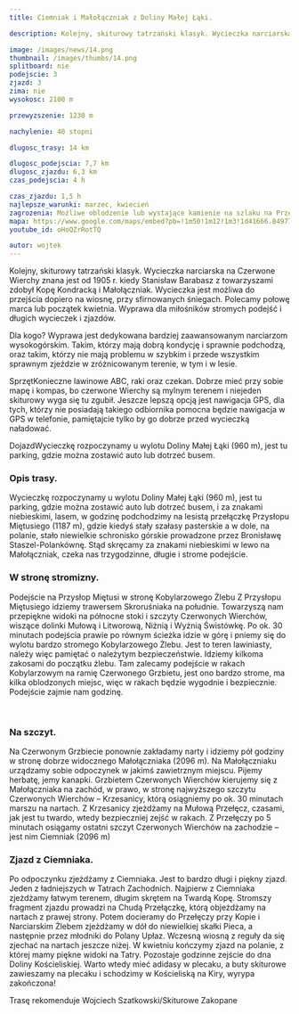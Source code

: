 ```yaml
---
title: Ciemniak i Małołączniak z Doliny Małej Łąki.

description: Kolejny, skiturowy tatrzański klasyk. Wycieczka narciarska na Czerwone Wierchy znana jest od 1905 r. kiedy Stanisław Barabasz z towarzyszami zdobył Kopę Kondracką i Małołączniak. Wycieczka jest możliwa do przejścia dopiero na wiosnę, przy sfirnowanych śniegach. Polecamy połowę marca lub początek kwietnia. Wyprawa dla miłośników stromych podejść i długich wycieczek i zjazdów.

image: /images/news/14.png
thumbnail: /images/thumbs/14.png
splitboard: nie
podejscie: 3
zjazd: 3
zima: nie
wysokosc: 2100 m

przewyzszenie: 1230 m

nachylenie: 40 stopni

dlugosc_trasy: 14 km

dlugosc_podejscia: 7,7 km
dlugosc_zjazdu: 6,3 km
czas_podejscia: 4 h

czas_zjazdu: 1,5 h
najlepsze_warunki: marzec, kwiecień
zagrozenia: Możliwe oblodzenie lub wystające kamienie na szlaku na Przełęcz Iwaniacką. Podejście na Ornak, dalej Siwy Zwornik i Błyszcz może być wystawione na podmuchy wiatru, może być oblodzone, ryzyko zejścia lawiny, m.in. żleby Baniste i Piszczałki. Trawers wąskim szlakiem na grani. Zjazd do D. Starorobociańskiej zagrożony zejściem lawiny, idziemy tylko przy stabilnym śniegu.
mapa: https://www.google.com/maps/embed?pb=!1m50!1m12!1m3!1d41666.84977833146!2d19.859085831178685!3d49.254069907899805!2m3!1f0!2f0!3f0!3m2!1i1024!2i768!4f13.1!4m35!3e2!4m3!3m2!1d49.276528299999995!2d19.904581399999998!4m5!1s0x471592ae397c47bf%3A0xe5c856d42e6f12c2!2zRG9saW5hIE1hxYJlaiDFgcSFa2ksIFN6bGFrIHBpZXN6eSDFvMOzxYJ0eSBpIG5pZWJpZXNraSwgMzQtNTAwIEtvxZtjaWVsaXNrbw!3m2!1d49.269920299999995!2d19.9009747!4m5!1s0x471592bcabf82fcf%3A0x477024d078fbfadf!2zUHJ6eXPFgm9wIE1pxJl0dXNpLCBTb2JpY3prb3dhLCBLb8WbY2llbGlza28!3m2!1d49.2621963!2d19.8933771!4m5!1s0x47158d749155eccb%3A0xe6708db461f49eae!2zTWHFgm_FgsSFY3puaWFr!3m2!1d49.235800399999995!2d19.9193501!4m5!1s0x47158d97a3589f3f%3A0x39d49ac9b56951ca!2sCiemniak+-+szczyt+g%C3%B3rski%2C+Szlak+pieszy+zielony!3m2!1d49.230968!2d19.9029854!4m5!1s0x471592d040abec65%3A0xb323ce2bc797fa1!2sDolina+Ko%C5%9Bcieliska+-+Wej%C5%9Bcie%2C+Dolina+Ko%C5%9Bcieliska%2C+Ko%C5%9Bcielisko!3m2!1d49.2734141!2d19.868870299999998!5e0!3m2!1sen!2spl!4v1559167824225!5m2!1sen!2spl
youtube_id: oHoQZrRotTQ

autor: wojtek
---
```



 Kolejny, skiturowy tatrzański klasyk. Wycieczka narciarska na Czerwone Wierchy znana jest od 1905 r. kiedy Stanisław Barabasz z towarzyszami zdobył Kopę Kondracką i Małołączniak. Wycieczka jest możliwa do przejścia dopiero na wiosnę, przy sfirnowanych śniegach. Polecamy połowę marca lub początek kwietnia. Wyprawa dla miłośników stromych podejść i długich wycieczek i zjazdów.
<div class="info">

<p>
    <span class="title">Dla kogo?</span>
Wyprawa jest dedykowana bardziej zaawansowanym narciarzom wysokogórskim. Takim, którzy mają dobrą kondycję i sprawnie podchodzą, oraz takim, którzy nie mają problemu w szybkim i przede wszystkim sprawnym zjeździe w zróżnicowanym terenie, w tym i w lesie. </p>

 <p>
    <span class="title">Sprzęt</span>Konieczne lawinowe ABC, raki oraz czekan. Dobrze mieć przy sobie mapę i kompas, bo czerwone Wierchy są mylnym terenem i niejeden skiturowy wyga się tu zgubił. Jeszcze lepszą opcją jest nawigacja GPS, dla tych, którzy nie posiadają takiego odbiornika pomocna będzie nawigacja w GPS w telefonie, pamiętajcie tylko by go dobrze przed wycieczką naładować. </p>

 <p>
    <span class="title">Dojazd</span>Wycieczkę rozpoczynamy u wylotu Doliny Małej Łąki (960 m), jest tu parking, gdzie można zostawić auto lub dotrzeć busem.
</p>
</div>

<!-- excerpt -->

### Opis trasy.

Wycieczkę rozpoczynamy u wylotu Doliny Małej Łąki (960 m), jest tu parking, gdzie można zostawić auto lub dotrzeć busem, i za znakami niebieskimi, lasem, w godzinę podchodzimy na lesistą przełączkę Przysłopu Miętusiego (1187 m), gdzie kiedyś stały szałasy pasterskie a w dole, na polanie, stało niewielkie schronisko górskie prowadzone przez Bronisławę Staszel-Polankównę. Stąd skręcamy za znakami niebieskimi w lewo na Małołączniak, czeka nas trzygodzinne, długie i strome podejście.
### W stronę stromizny.
Podejście na Przysłop Miętusi w stronę Kobylarzowego Żlebu
Z Przysłopu Miętusiego idziemy trawersem Skroruśniaka na południe. Towarzyszą nam przepiękne widoki na północne stoki i szczyty Czerwonych Wierchów, wiszące dolinki Mułową i Litworową, Niżnią i Wyżnią Świstówkę. Po ok. 30 minutach podejścia prawie po równym ścieżka idzie w górę i pniemy się do wylotu bardzo stromego Kobylarzowego Żlebu. Jest to teren lawiniasty, należy więc pamiętać o należytym bezpieczeństwie. Idziemy kilkoma zakosami do początku żlebu. Tam zalecamy podejście w rakach Kobylarzowym na ramię Czerwonego Grzbietu, jest ono bardzo strome, ma kilka oblodzonych miejsc, więc w rakach będzie wygodnie i bezpiecznie. Podejście zajmie nam godzinę.

<span class="image modal gallery">
  <a href="/images/galleries/ciemniak1/1.jpg" title=""><img src="/images/galleries/ciemniak1/1.jpg.thumb.jpg" alt="" /></a>
  <a href="/images/galleries/ciemniak1/10.jpg" title=""><img src="/images/galleries/ciemniak1/10.jpg.thumb.jpg" alt="" /></a>
  <a href="/images/galleries/ciemniak1/11.jpg" title=""><img src="/images/galleries/ciemniak1/11.jpg.thumb.jpg" alt="" /></a>
  <a href="/images/galleries/ciemniak1/12.jpg" title=""><img src="/images/galleries/ciemniak1/12.jpg.thumb.jpg" alt="" /></a>
  <a href="/images/galleries/ciemniak1/13.jpg" title=""><img src="/images/galleries/ciemniak1/13.jpg.thumb.jpg" alt="" /></a>
  <a href="/images/galleries/ciemniak1/14.jpg" title=""><img src="/images/galleries/ciemniak1/14.jpg.thumb.jpg" alt="" /></a>
  <a href="/images/galleries/ciemniak1/15.jpg" title=""><img src="/images/galleries/ciemniak1/15.jpg.thumb.jpg" alt="" /></a>
  <a href="/images/galleries/ciemniak1/16.jpg" title=""><img src="/images/galleries/ciemniak1/16.jpg.thumb.jpg" alt="" /></a>
  <a href="/images/galleries/ciemniak1/17.jpg" title=""><img src="/images/galleries/ciemniak1/17.jpg.thumb.jpg" alt="" /></a>
  <a href="/images/galleries/ciemniak1/18.jpg" title=""><img src="/images/galleries/ciemniak1/18.jpg.thumb.jpg" alt="" /></a>
  <a href="/images/galleries/ciemniak1/2.jpg" title=""><img src="/images/galleries/ciemniak1/2.jpg.thumb.jpg" alt="" /></a>
  <a href="/images/galleries/ciemniak1/3.jpg" title=""><img src="/images/galleries/ciemniak1/3.jpg.thumb.jpg" alt="" /></a>
  <a href="/images/galleries/ciemniak1/4.jpg" title=""><img src="/images/galleries/ciemniak1/4.jpg.thumb.jpg" alt="" /></a>
  <a href="/images/galleries/ciemniak1/5.jpg" title=""><img src="/images/galleries/ciemniak1/5.jpg.thumb.jpg" alt="" /></a>
  <a href="/images/galleries/ciemniak1/6.jpg" title=""><img src="/images/galleries/ciemniak1/6.jpg.thumb.jpg" alt="" /></a>
  <a href="/images/galleries/ciemniak1/7.jpg" title=""><img src="/images/galleries/ciemniak1/7.jpg.thumb.jpg" alt="" /></a>
  <a href="/images/galleries/ciemniak1/8.jpg" title=""><img src="/images/galleries/ciemniak1/8.jpg.thumb.jpg" alt="" /></a>
  <a href="/images/galleries/ciemniak1/9.jpg" title=""><img src="/images/galleries/ciemniak1/9.jpg.thumb.jpg" alt="" /></a>
</span>

### Na szczyt.
Na Czerwonym Grzbiecie ponownie zakładamy narty i idziemy pół godziny w stronę dobrze widocznego Małołączniaka (2096 m). Na Małołączniaku urządzamy sobie odpoczynek w jakimś zawietrznym miejscu. Pijemy herbatę, jemy kanapki. Grzbietem Czerwonych Wierchów kierujemy się z Małołączniaka na zachód, w prawo, w stronę najwyższego szczytu Czerwonych Wierchów – Krzesanicy, którą osiągniemy po ok. 30 minutach marszu na nartach. Z Krzesanicy zjeżdżamy na Mułową Przełęcz, czasami, jak jest tu twardo, wtedy bezpieczniej zejść w rakach. Z Przełęczy po 5 minutach osiągamy ostatni szczyt Czerwonych Wierchów na zachodzie – jest nim Ciemniak (2096 m)

### Zjazd z Ciemniaka.
Po odpoczynku zjeżdżamy z Ciemniaka. Jest to bardzo długi i piękny zjazd. Jeden z ładniejszych w Tatrach Zachodnich. Najpierw z Ciemniaka zjeżdżamy łatwym terenem, długim skrętem na Twardą Kopę. Stromszy fragment zjazdu prowadzi na Chudą Przełączkę, którą objeżdżamy na nartach z prawej strony. Potem docieramy do Przełęczy przy Kopie i Narciarskim Żlebem zjeżdżamy w dół do niewielkiej skałki Pieca, a następnie przez młodniki do Polany Upłaz. Wczesną wiosną z reguły da się zjechać na nartach jeszcze niżej. W kwietniu kończymy zjazd na polanie, z której mamy piękne widoki na Tatry. Pozostaje godzinne zejście do dna Doliny Kościeliskiej. Warto wtedy mieć adidasy w plecaku, a buty skiturowe zawieszamy na plecaku i schodzimy w Kościeliską na Kiry, wyrypa zakończona!


Trasę rekomenduje Wojciech Szatkowski/Skiturowe Zakopane

